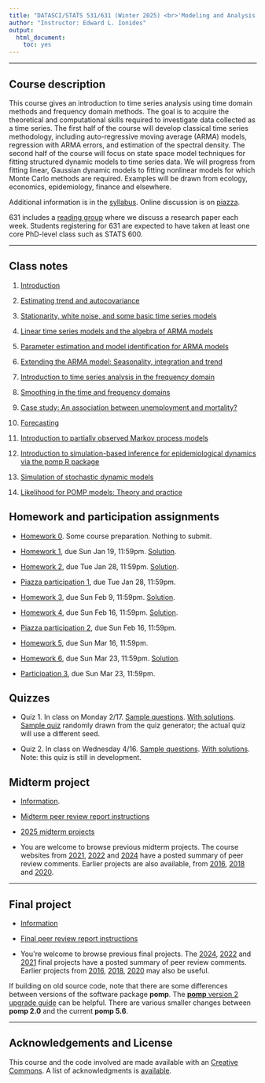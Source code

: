 ```yaml
---
title: "DATASCI/STATS 531/631 (Winter 2025) <br>'Modeling and Analysis of Time Series Data'"
author: "Instructor: Edward L. Ionides"
output:
  html_document:
    toc: yes
---
```


------

## Course description

This course gives an introduction to time series analysis using time domain methods and frequency domain methods. 
The goal is to acquire the theoretical and computational skills required to investigate data collected as a time series. 
The first half of the course will develop classical time series methodology, including auto-regressive moving average (ARMA) models, regression with ARMA errors, and estimation of the spectral density.
The second half of the course will focus on state space model techniques for fitting structured dynamic models to time series data. 
We will progress from fitting linear, Gaussian dynamic models to fitting nonlinear models for which Monte Carlo methods are required.
Examples will be drawn from ecology, economics, epidemiology, finance and elsewhere.

Additional information is in the [syllabus](syllabus.html). Online discussion is on [piazza](https://piazza.com/umich/winter2025/datascistats531).

631 includes a [reading group](631.html) where we discuss a research paper each week.
Students registering for 631 are expected to have taken at least one core PhD-level class such as STATS 600.

--------------

## Class notes

1. [Introduction](01/index.html)

2. [Estimating trend and autocovariance](02/index.html)

3. [Stationarity, white noise, and some basic time series models](03/index.html)

4. [Linear time series models and the algebra of ARMA models](04/index.html)

5. [Parameter estimation and model identification for ARMA models](05/index.html)

6. [Extending the ARMA model: Seasonality, integration and trend](06/index.html)

7. [Introduction to time series analysis in the frequency domain](07/index.html)

8. [Smoothing in the time and frequency domains](08/index.html)

9. [Case study: An association between unemployment and mortality?](09/index.html)

10. [Forecasting](10/index.html)

11. [Introduction to partially observed Markov process models](11/index.html)

12. [Introduction to simulation-based inference for epidemiological dynamics via the pomp R package](12/index.html)

13. [Simulation of stochastic dynamic models](13/index.html)

14. [Likelihood for POMP models: Theory and practice](14/index.html)

<!--
15. [Likelihood maximization for POMP models](15/index.html)

16. [A case study of polio including covariates, seasonality & over-dispersion](16/index.html)

17. [A case study of financial volatility and a POMP model with observations driving latent dynamics](17/index.html). With [notes on how to run the code on the Great Lakes Linux cluster](17/README.html).

18. [A case study of measles: Dynamics revealed in long time series](18/index.html)

19. [A case study of ebola: Model criticism and forecasting](19/index.html)

-->

<!--

There are further POMP case studies, in a similar style, on [Ebola modeling](https://kingaa.github.io/sbied/ebola/index.html), [measles transmission](https://kingaa.github.io/sbied/measles/index.html), and [dynamic variation in the rate of human sexual contacts](https://kingaa.github.io/sbied/contacts/index.html).

--------

-->

## Homework and participation assignments


* [Homework 0](hw00/hw00.html). Some course preparation. Nothing to submit.

* [Homework 1](hw01/hw01.html), due Sun Jan 19, 11:59pm.
  [Solution](hw01/sol01.html).

* [Homework 2](hw02/hw02.html), due Tue Jan 28, 11:59pm.
[Solution](hw02/sol02.html).

* [Piazza participation 1](participation/participation1.html), due Tue Jan 28, 11:59pm.

* [Homework 3](hw03/hw03.html), due Sun Feb 9, 11:59pm.
[Solution](hw03/sol03.html).

* [Homework 4](hw04/hw04.html), due Sun Feb 16, 11:59pm.
[Solution](hw04/sol04.html).

* [Piazza participation 2](participation/participation2.html), due Sun Feb 16, 11:59pm.

* [Homework 5](hw05/hw05.html), due Sun Mar 16, 11:59pm.

<!--
[Solution](hw05/sol05.html).
-->

* [Homework 6](hw06/hw06.html), due Sun Mar 23, 11:59pm. 
[Solution](hw06/sol06.html).

* [Participation 3](participation/participation6.html), due Sun Mar 23, 11:59pm.

<!--
* [Homework 7](hw07/hw07.html), due Sun Mar 31, 11:59pm. Extended to Wed Apr 3.
[Solution](hw07/sol07.html).


* [Participation 7](participation/participation7.html), due Sun Mar 31, 11:59pm. Extended to Wed Apr 3.


* [Homework 8](hw08/hw08.pdf), due Sun Apr 14, 11:59pm.
[Solution](hw08/sol08.pdf).

* [Participation 8](participation/participation8.html), due Sun Apr 14, 11:59pm.

-->

<!--

* There is no assigned homework for the last two weeks of the semester. You should work on your final project. The remaining lectures contain material that will be useful for your final projects.

-------------------

-->

## Quizzes

* Quiz 1. In class on Monday 2/17. [Sample questions](quiz/quiz1-all.pdf). [With solutions](quiz/quiz1-sol.pdf). [Sample quiz](quiz/quiz1-sample.pdf) randomly drawn from the quiz generator; the actual quiz will use a different seed.

* Quiz 2. In class on Wednesday 4/16. [Sample questions](quiz/quiz2-all.pdf). [With solutions](quiz/quiz2-sol.pdf). Note: this quiz is still in development.

## Midterm project

* [Information](midterm_project/midterm_project_info.html).

* [Midterm peer review report instructions](midterm_project/midterm_review.html)

* [2025 midterm projects](midterm_project/index.html)


* You are welcome to browse previous midterm projects. The course websites from  [2021](http://ionides.github.io/531w21/midterm_project/), [2022](http://ionides.github.io/531w22/midterm_project/) and [2024](http://ionides.github.io/531w24/midterm_project/) have a posted summary of peer review comments. Earlier projects are also available, from [2016](http://ionides.github.io/531w16/midterm_project/), [2018](http://ionides.github.io/531w18/midterm_project/) and [2020](http://ionides.github.io/531w20/midterm_project/).


-------------

## Final project


* [Information](final_project/final_project_info.html)

* [Final peer review report instructions](final_project/final_review.html)

<!--
* [2025 final projects](final_project/index.html)
-->

* You're welcome to browse previous final projects. The  [2024](http://ionides.github.io/531w24/final_project/), [2022](http://ionides.github.io/531w22/final_project/) and  [2021](http://ionides.github.io/531w21/final_project/)  final projects have a posted summary of peer review comments. Earlier projects from [2016](http://ionides.github.io/531w16/final_project/), [2018](http://ionides.github.io/531w18/final_project/), [2020](http://ionides.github.io/531w20/final_project/) may also be useful.

If building on old source code, note that there are some differences between versions of the software package **pomp**. The [**pomp** version 2 upgrade guide](https://kingaa.github.io/pomp/vignettes/upgrade_guide.html) can be helpful. There are various smaller changes between **pomp 2.0** and the current **pomp 5.6**.

--------

<!--

## Using the Great Lakes cluster

* Great Lakes access will be set up after the midterm project and used for the second half of the course.

* [Introductory notes](greatlakes/index.html) for using our class account on the greatlakes cluster. This is optional but may be helpful for your final project.

* If you are already familiar with using R on Great Lakes, all you need to know is the class account: ```stats531w24_class```.

* You are expected to use our class account only for computations related to DATASCI/STATS 531.

* Please share knowledge about cluster computing between group members, and/or on piazza, to help everyone who wants to learn these skills.

* Cluster-related questions can also be emailed to arc-support@umich.edu.

---------

-->



## Acknowledgements and License

This course and the code involved are made available with an [Creative Commons](LICENSE).
A list of acknowledgments is [available](acknowledge.html).


